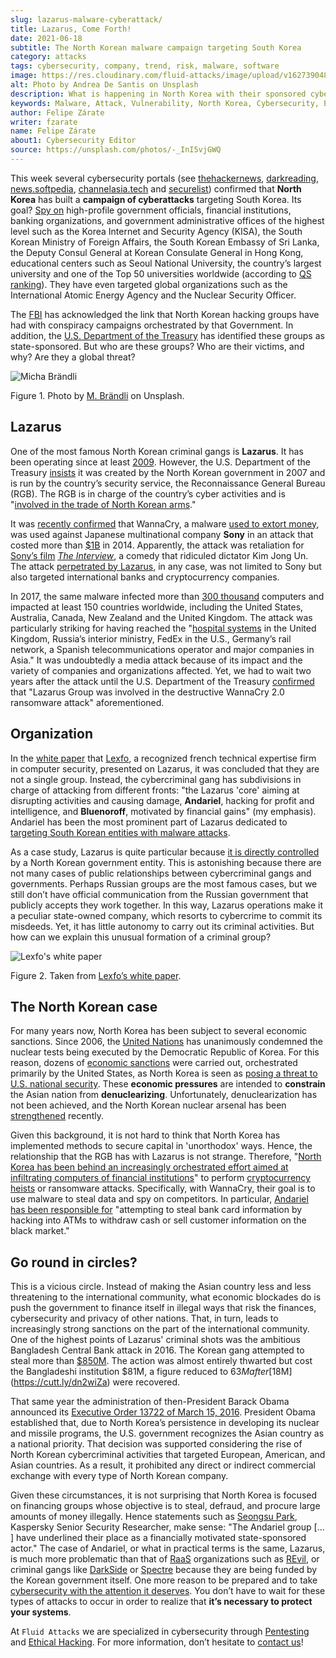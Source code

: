 ```yaml
---
slug: lazarus-malware-cyberattack/
title: Lazarus, Come Forth!
date: 2021-06-18
subtitle: The North Korean malware campaign targeting South Korea
category: attacks
tags: cybersecurity, company, trend, risk, malware, software
image: https://res.cloudinary.com/fluid-attacks/image/upload/v1627390481/blog/lazarus-malware-cyberattack/cover-lazarus-malware-cyberattack_hn2jd8.webp
alt: Photo by Andrea De Santis on Unsplash
description: What is happening in North Korea with their sponsored cybercriminals groups? Are they a threat to your company?
keywords: Malware, Attack, Vulnerability, North Korea, Cybersecurity, Ethical Hacking, Lazarus, Pentesting
author: Felipe Zárate
writer: fzarate
name: Felipe Zárate
about1: Cybersecurity Editor
source: https://unsplash.com/photos/-_InI5vjGWQ
---
```


This week several cybersecurity portals (see
[thehackernews](https://cutt.ly/fn06kPV),
[darkreading](https://cutt.ly/Vn06ECO),
[news.softpedia](https://cutt.ly/Vn06Ap3),
[channelasia.tech](https://cutt.ly/Yn06HUk) and
[securelist](https://cutt.ly/6n06X4R)) confirmed that **North Korea**
has built a **campaign of cyberattacks** targeting South Korea. Its
goal? [Spy on](https://cutt.ly/vn06BvD) high-profile government
officials, financial institutions, banking organizations, and government
administrative offices of the highest level such as the Korea Internet
and Security Agency (KISA), the South Korean Ministry of Foreign
Affairs, the South Korean Embassy of Sri Lanka, the Deputy Consul
General at Korean Consulate General in Hong Kong, educational centers
such as Seoul National University, the country’s largest university and
one of the Top 50 universities worldwide (according to [QS
ranking](https://cutt.ly/8n2wUzc)). They have even targeted global
organizations such as the International Atomic Energy Agency and the
Nuclear Security Officer.

The [FBI](https://www.fbi.gov/wanted/cyber/park-jin-hyok) has
acknowledged the link that North Korean hacking groups have had with
conspiracy campaigns orchestrated by that Government. In addition, the
[U.S. Department of the Treasury](https://cutt.ly/Hn2wnzA) has
identified these groups as state-sponsored. But who are these groups?
Who are their victims, and why? Are they a global threat?

<div class="imgblock">

![Micha Brändli](https://res.cloudinary.com/fluid-attacks/image/upload/v1624050863/blog/lazarus-malware-cyberattack/figure2_ilbjol.webp)

<div class="title">

Figure 1. Photo by [M. Brändli](https://unsplash.com/photos/H8nYVhBORW8)
on Unsplash.

</div>

</div>

## Lazarus

One of the most famous North Korean criminal gangs is **Lazarus**. It
has been operating since at least [2009](https://cutt.ly/Cn2rnuF).
However, the U.S. Department of the Treasury
[insists](https://cutt.ly/Hn2wnzA) it was created by the North Korean
government in 2007 and is run by the country’s security service, the
Reconnaissance General Bureau (RGB). The RGB is in charge of the
country’s cyber activities and is "[involved in the trade of North
Korean arms](https://cutt.ly/Hn2wnzA)."

It was [recently confirmed](https://cutt.ly/tn061M7) that WannaCry, a
malware [used to extort money](https://cutt.ly/1n2wvpu), was used
against Japanese multinational company **Sony** in an attack that costed
more than [$1B](https://cutt.ly/tn061M7) in 2014. Apparently, the attack
was retaliation for [Sony’s film](https://cutt.ly/tn061M7) [*The
Interview*](https://cutt.ly/Tn2wxFJ), a comedy that ridiculed dictator
Kim Jong Un. The attack [perpetrated by
Lazarus](https://cutt.ly/Wn2wl7V), in any case, was not limited to Sony
but also targeted international banks and cryptocurrency companies.

In 2017, the same malware infected more than [300
thousand](https://cutt.ly/vn2wj3n) computers and impacted at least 150
countries worldwide, including the United States, Australia, Canada, New
Zealand and the United Kingdom. The attack was particularly striking for
having reached the "[hospital systems](https://cutt.ly/Hn2wnzA) in the
United Kingdom, Russia’s interior ministry, FedEx in the U.S., Germany’s
rail network, a Spanish telecommunications operator and major companies
in Asia." It was undoubtedly a media attack because of its impact and
the variety of companies and organizations affected. Yet, we had to wait
two years after the attack until the U.S. Department of the Treasury
[confirmed](https://cutt.ly/Hn2wnzA) that "Lazarus Group was involved in
the destructive WannaCry 2.0 ransomware attack" aforementioned.

## Organization

In the [white paper](https://cutt.ly/zn2wfZ0) that
[Lexfo](https://www.lexfo.fr/en/), a recognized french technical
expertise firm in computer security, presented on Lazarus, it was
concluded that they are not a single group. Instead, the cybercriminal
gang has subdivisions in charge of attacking from different fronts: "the
Lazarus 'core' aiming at disrupting activities and causing damage,
**Andariel**, hacking for profit and intelligence, and **Bluenoroff**,
motivated by financial gains" (my emphasis). Andariel has been the most
prominent part of Lazarus dedicated to [targeting South Korean entities
with malware attacks](https://cutt.ly/fn06kPV).

As a case study, Lazarus is quite particular because [it is directly
controlled](https://cutt.ly/Hn2wnzA) by a North Korean government
entity. This is astonishing because there are not many cases of public
relationships between cybercriminal gangs and governments. Perhaps
Russian groups are the most famous cases, but we still don’t have
official communication from the Russian government that publicly accepts
they work together. In this way, Lazarus operations make it a peculiar
state-owned company, which resorts to cybercrime to commit its misdeeds.
Yet, it has little autonomy to carry out its criminal activities. But
how can we explain this unusual formation of a criminal group?

<div class="imgblock">

![Lexfo's white paper](https://res.cloudinary.com/fluid-attacks/image/upload/v1624046938/blog/lazarus-malware-cyberattack/figure1_vpqdtx.webp)

<div class="title">

Figure 2. Taken from [Lexfo’s white
paper](https://cutt.ly/zn2wfZ0).

</div>

</div>

## The North Korean case

For many years now, North Korea has been subject to several economic
sanctions. Since 2006, the [United
Nations](https://www.un.org/press/en/2006/sc8853.doc.htm) has
unanimously condemned the nuclear tests being executed by the Democratic
Republic of Korea. For this reason, dozens of [economic
sanctions](https://cutt.ly/In2wsTp) were carried out, orchestrated
primarily by the United States, as North Korea is seen as [posing a
threat to U.S. national
security](https://fas.org/sgp/crs/row/RL31696.pdf). These **economic
pressures** are intended to **constrain** the Asian nation from
**denuclearizing**. Unfortunately, denuclearization has not been
achieved, and the North Korean nuclear arsenal has been
[strengthened](https://www.bbc.com/news/world-asia-41174689) recently.

Given this background, it is not hard to think that North Korea has
implemented methods to secure capital in 'unorthodox' ways. Hence, the
relationship that the RGB has with Lazarus is not strange. Therefore,
"[North Korea has been behind an increasingly orchestrated effort aimed
at infiltrating computers of financial
institutions](https://cutt.ly/fn06kPV)" to perform [cryptocurrency
heists](https://cutt.ly/Rn2wpBb) or ransomware attacks. Specifically,
with WannaCry, their goal is to use malware to steal data and spy on
competitors. In particular, [Andariel has been responsible
for](https://cutt.ly/fn06kPV) "attempting to steal bank card information
by hacking into ATMs to withdraw cash or sell customer information on
the black market."

## Go round in circles?

This is a vicious circle. Instead of making the Asian country less and
less threatening to the international community, what economic blockades
do is push the government to finance itself in illegal ways that risk
the finances, cybersecurity and privacy of other nations. That, in turn,
leads to increasingly strong sanctions on the part of the international
community. One of the highest points of Lazarus' criminal shots was the
ambitious Bangladesh Central Bank attack in 2016. The Korean gang
attempted to steal more than [$850M](https://cutt.ly/Yn2wq5Z). The
action was almost entirely thwarted but cost the Bangladeshi institution
$81M, a figure reduced to $63M after [$18M](https://cutt.ly/dn2wiZa)
were recovered.

That same year the administration of then-President Barack Obama
announced its [Executive Order 13722 of
March 15, 2016](https://cutt.ly/Fn2wyv0). President Obama established
that, due to North Korea’s persistence in developing its nuclear and
missile programs, the U.S. government recognizes the Asian country as a
national priority. That decision was supported considering the rise of
North Korean cybercriminal activities that targeted European, American,
and Asian countries. As a result, it prohibited any direct or indirect
commercial exchange with every type of North Korean company.

Given these circumstances, it is not surprising that North Korea is
focused on financing groups whose objective is to steal, defraud, and
procure large amounts of money illegally. Hence statements such as
[Seongsu Park](https://cutt.ly/fn06kPV), Kaspersky Senior Security
Researcher, make sense: "The Andariel group \[…​\] have underlined their
place as a financially motivated state-sponsored actor." The case of
Andariel, or what in practical terms is the same, Lazarus, is much more
problematic than that of [RaaS](../ransomware-as-a-service/)
organizations such as [REvil](../jbs-revil-cyberattack/), or criminal
gangs like [DarkSide](../pipeline-ransomware-darkside/) or
[Spectre](../spectre/) because they are being funded by the Korean
government itself. One more reason to be prepared and to take
[cybersecurity with the attention it deserves](../optimism-bias/). You
don’t have to wait for these types of attacks to occur in order to
realize that **it’s necessary to protect your systems**.

At `Fluid Attacks` we are specialized in cybersecurity through
[Pentesting](../../solutions/penetration-testing/) and [Ethical
Hacking](../../solutions/ethical-hacking/).
For more information, don’t hesitate to [contact
us](../../contact-us/)\!
